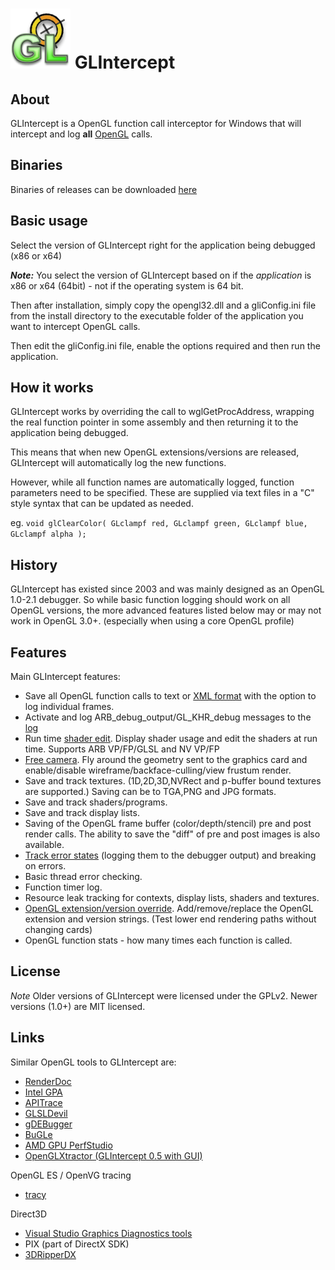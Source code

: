 # ![](./Docs/Images/GLicon.png?raw=true) GLIntercept

## About
GLIntercept is a OpenGL function call interceptor for Windows that will intercept and log **all** [OpenGL](http://www.opengl.org) calls. 

## Binaries
Binaries of releases can be downloaded [here](https://github.com/dtrebilco/glintercept/releases)

## Basic usage
Select the version of GLIntercept right for the application being debugged (x86 or x64) 

_**Note:**_ You select the version of GLIntercept based on if the _application_ is x86 or x64 (64bit) - not if the operating system is 64 bit.

Then after installation, simply copy the opengl32.dll and a gliConfig.ini file from 
the install directory to the executable folder of the application you want to
intercept OpenGL calls. 

Then edit the gliConfig.ini file, enable the options required and then run the 
application.

## How it works
GLIntercept works by overriding the call to wglGetProcAddress, wrapping the real function pointer in some assembly and then returning it to the application being debugged. 

This means that when new OpenGL extensions/versions are released, GLIntercept will automatically log the new functions.

However, while all function names are automatically logged, function parameters need to be specified. These are supplied via text files in a "C" style syntax that can be updated as needed.

eg.
`void glClearColor( GLclampf red, GLclampf green, GLclampf blue, GLclampf alpha );`

## History
GLIntercept has existed since 2003 and was mainly designed as an OpenGL 1.0-2.1 debugger. So while basic function logging should work on all OpenGL versions, the more advanced features listed below may or may not work in OpenGL 3.0+. (especially when using a core OpenGL profile)

## Features
Main GLIntercept features:

* Save all OpenGL function calls to text or [XML format](./Docs/Screenshots.md) with the option to log individual frames.
* Activate and log ARB_debug_output/GL_KHR_debug messages to the [log](./Docs/Screenshots.md)
* Run time [shader edit](./Docs/Screenshots.md). Display shader usage and edit the shaders at run time. Supports ARB VP/FP/GLSL and NV VP/FP
* [Free camera](./Docs/Screenshots.md). Fly around the geometry sent to the graphics card and enable/disable wireframe/backface-culling/view frustum render.
* Save and track textures. (1D,2D,3D,NVRect and p-buffer bound textures are supported.) Saving can be to TGA,PNG and JPG formats.
* Save and track shaders/programs.
* Save and track display lists.
* Saving of the OpenGL frame buffer (color/depth/stencil) pre and post render calls. The ability to save the "diff" of pre and post images is also available.
* [Track error states](./Docs/Screenshots.md) (logging them to the debugger output) and breaking on errors.
* Basic thread error checking.
* Function timer log.
* Resource leak tracking for contexts, display lists, shaders and textures.
* [OpenGL extension/version override](./Docs/Screenshots.md). Add/remove/replace the OpenGL extension and version strings. (Test lower end rendering paths without changing cards)
* OpenGL function stats - how many times each function is called.

## License
*Note* Older versions of GLIntercept were licensed under the GPLv2. Newer versions (1.0+) are MIT licensed.

## Links
Similar OpenGL tools to GLIntercept are:

* [RenderDoc](https://github.com/baldurk/renderdoc)
* [Intel GPA](https://software.intel.com/en-us/gpa)
* [APITrace](https://github.com/apitrace/apitrace)
* [GLSLDevil](http://www.vis.uni-stuttgart.de/glsldevil/index.html)
* [gDEBugger](http://www.gremedy.com/)
* [BuGLe](http://sourceforge.net/projects/bugle/)
* [AMD GPU PerfStudio](http://developer.amd.com/gpu/PerfStudio/Pages/default.aspx)
* [OpenGLXtractor (GLIntercept 0.5 with GUI)](http://members.chello.at/alexan/)

OpenGL ES / OpenVG tracing
* [tracy](https://gitorious.org/tracy) 

Direct3D
* [Visual Studio Graphics Diagnostics tools](https://msdn.microsoft.com/en-us/library/vstudio/hh315751(v=vs.120).aspx)
* PIX (part of DirectX SDK)
* [3DRipperDX](http://www.deep-shadows.com/hax/3DRipperDX.htm)



